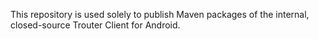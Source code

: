 This repository is used solely to publish Maven packages of the internal, closed-source Trouter Client for Android.
